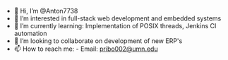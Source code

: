 - 👋 Hi, I’m @Anton7738
- 👀 I’m interested in full-stack web development and embedded systems
- 🌱 I’m currently learning: Implementation of POSIX threads, Jenkins CI automation
- 💞️ I’m looking to collaborate on development of new ERP's 
- 📫 How to reach me:
      - Email: pribo002@umn.edu

<!---
Anton7738/Anton7738 is a ✨ special ✨ repository because its `README.md` (this file) appears on your GitHub profile.
You can click the Preview link to take a look at your changes.
--->
